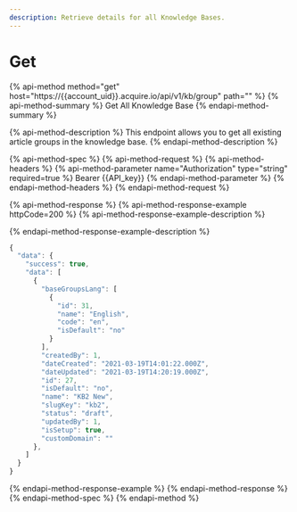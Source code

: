 ```yaml
---
description: Retrieve details for all Knowledge Bases.
---
```


# Get

{% api-method method="get" host="https://{{account\_uid}}.acquire.io/api/v1/kb/group" path="" %}
{% api-method-summary %}
Get All Knowledge Base
{% endapi-method-summary %}

{% api-method-description %}
This endpoint allows you to get all existing article groups in the knowledge base.
{% endapi-method-description %}

{% api-method-spec %}
{% api-method-request %}
{% api-method-headers %}
{% api-method-parameter name="Authorization" type="string" required=true %}
Bearer {{API\_key}}
{% endapi-method-parameter %}
{% endapi-method-headers %}
{% endapi-method-request %}

{% api-method-response %}
{% api-method-response-example httpCode=200 %}
{% api-method-response-example-description %}

{% endapi-method-response-example-description %}

```javascript
{
  "data": {
    "success": true,
    "data": [
      {
        "baseGroupsLang": [
          {
            "id": 31,
            "name": "English",
            "code": "en",
            "isDefault": "no"
          }
        ],
        "createdBy": 1,
        "dateCreated": "2021-03-19T14:01:22.000Z",
        "dateUpdated": "2021-03-19T14:20:19.000Z",
        "id": 27,
        "isDefault": "no",
        "name": "KB2 New",
        "slugKey": "kb2",
        "status": "draft",
        "updatedBy": 1,
        "isSetup": true,
        "customDomain": ""
      },
    ]
  }
}
```
{% endapi-method-response-example %}
{% endapi-method-response %}
{% endapi-method-spec %}
{% endapi-method %}

